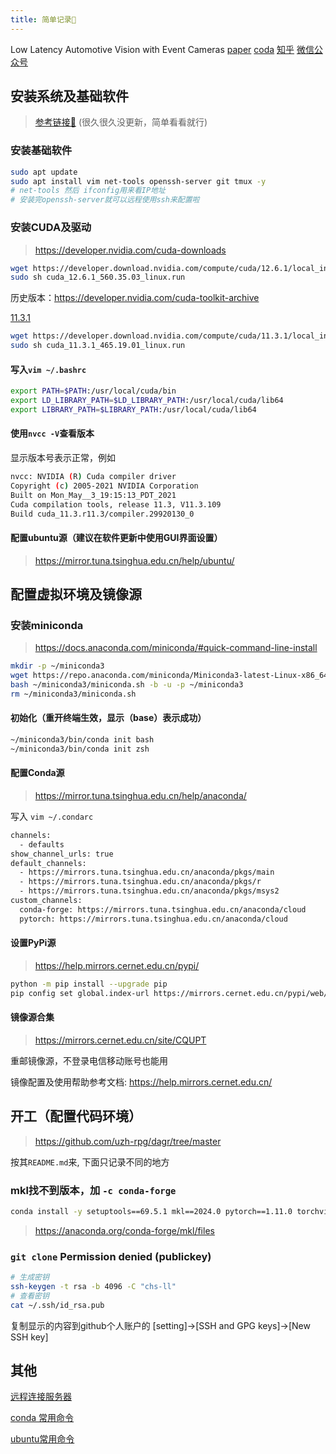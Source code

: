 ```yaml
---
title: 简单记录📝
---
```


Low Latency Automotive Vision with Event Cameras
[paper](https://www.nature.com/articles/s41586-024-07409-w)
[coda](https://github.com/uzh-rpg/dagr)
[知乎](https://zhuanlan.zhihu.com/p/710219004)
[微信公众号](https://mp.weixin.qq.com/s/rVzG9A55KlbbFtNtW9CTFg)

## 安装系统及基础软件

> [参考链接🔗](https://2-mo.github.io/coooder/ubuntu/base/0.%E5%AE%89%E8%A3%85ubuntu%E7%B3%BB%E7%BB%9F.html) (很久很久没更新，简单看看就行)

### 安装基础软件

```bash
sudo apt update
sudo apt install vim net-tools openssh-server git tmux -y
# net-tools 然后 ifconfig用来看IP地址
# 安装完openssh-server就可以远程使用ssh来配置啦
```

### 安装CUDA及驱动

> <https://developer.nvidia.com/cuda-downloads>

```bash
wget https://developer.download.nvidia.com/compute/cuda/12.6.1/local_installers/cuda_12.6.1_560.35.03_linux.run
sudo sh cuda_12.6.1_560.35.03_linux.run
```

历史版本：<https://developer.nvidia.com/cuda-toolkit-archive>

[11.3.1](https://developer.nvidia.com/cuda-11-3-1-download-archive)

```bash
wget https://developer.download.nvidia.com/compute/cuda/11.3.1/local_installers/cuda_11.3.1_465.19.01_linux.run
sudo sh cuda_11.3.1_465.19.01_linux.run
```

#### 写入`vim ~/.bashrc`

```bash
export PATH=$PATH:/usr/local/cuda/bin
export LD_LIBRARY_PATH=$LD_LIBRARY_PATH:/usr/local/cuda/lib64
export LIBRARY_PATH=$LIBRARY_PATH:/usr/local/cuda/lib64 
```

#### 使用`nvcc -V`查看版本

显示版本号表示正常，例如

```bash
nvcc: NVIDIA (R) Cuda compiler driver
Copyright (c) 2005-2021 NVIDIA Corporation
Built on Mon_May__3_19:15:13_PDT_2021
Cuda compilation tools, release 11.3, V11.3.109
Build cuda_11.3.r11.3/compiler.29920130_0
```

#### 配置ubuntu源（建议在软件更新中使用GUI界面设置）

> <https://mirror.tuna.tsinghua.edu.cn/help/ubuntu/>

## 配置虚拟环境及镜像源

### 安装miniconda

> <https://docs.anaconda.com/miniconda/#quick-command-line-install>

```bash
mkdir -p ~/miniconda3
wget https://repo.anaconda.com/miniconda/Miniconda3-latest-Linux-x86_64.sh -O ~/miniconda3/miniconda.sh
bash ~/miniconda3/miniconda.sh -b -u -p ~/miniconda3
rm ~/miniconda3/miniconda.sh
```

#### 初始化（重开终端生效，显示（base）表示成功）

```bash
~/miniconda3/bin/conda init bash
~/miniconda3/bin/conda init zsh
```

#### 配置Conda源

> <https://mirror.tuna.tsinghua.edu.cn/help/anaconda/>

写入 `vim ~/.condarc`

```bash
channels:
  - defaults
show_channel_urls: true
default_channels:
  - https://mirrors.tuna.tsinghua.edu.cn/anaconda/pkgs/main
  - https://mirrors.tuna.tsinghua.edu.cn/anaconda/pkgs/r
  - https://mirrors.tuna.tsinghua.edu.cn/anaconda/pkgs/msys2
custom_channels:
  conda-forge: https://mirrors.tuna.tsinghua.edu.cn/anaconda/cloud
  pytorch: https://mirrors.tuna.tsinghua.edu.cn/anaconda/cloud
```

#### 设置PyPi源

> <https://help.mirrors.cernet.edu.cn/pypi/>

```bash
python -m pip install --upgrade pip
pip config set global.index-url https://mirrors.cernet.edu.cn/pypi/web/simple
```

#### 镜像源合集

> <https://mirrors.cernet.edu.cn/site/CQUPT>

重邮镜像源，不登录电信移动账号也能用

镜像配置及使用帮助参考文档: <https://help.mirrors.cernet.edu.cn/>

## 开工（配置代码环境）

> <https://github.com/uzh-rpg/dagr/tree/master>

按其`README.md`来, 下面只记录不同的地方

### mkl找不到版本，加 `-c conda-forge`

```bash
conda install -y setuptools==69.5.1 mkl==2024.0 pytorch==1.11.0 torchvision==0.12.0 torchaudio==0.11.0 cudatoolkit=11.3 -c pytorch -c conda-forge 
```

> <https://anaconda.org/conda-forge/mkl/files>

### `git clone` Permission denied (publickey)

```bash
# 生成密钥
ssh-keygen -t rsa -b 4096 -C "chs-ll"
# 查看密钥
cat ~/.ssh/id_rsa.pub
```

复制显示的内容到github个人账户的 [setting]->[SSH and GPG keys]->[New SSH key]

###

## 其他

[远程连接服务器](https://2-mo.github.io/coooder/ubuntu/base/1.connect_to_server.html)

[conda 常用命令](https://2-mo.github.io/coooder/ubuntu/base/2.run_code.html)

[ubuntu常用命令](https://2-mo.github.io/coooder/ubuntu/base/3.in_common_use.html)

